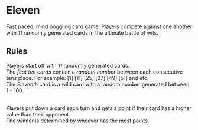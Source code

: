 # Eleven
Fast paced, mind boggling card game. Players compete against one another with *11* randomly generated cards in the ultimate battle of wits.

## Rules
Players start off with *11* randomly generated cards. <br/>
The *first ten cards* contain a *random number* between each consecutive tens place. For example: [1] [11] [25] [37] [49] [51] and etc. <br/>
The *Eleventh* card is a wild card with a random number generated between 1 - 100. <br/><br/>

Players put down a card each turn and gets a point if their card has a higher value than their opponent. <br/>
The winner is determined by whoever has the most points.
